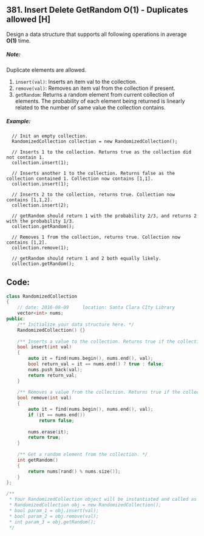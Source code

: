 ## 381. Insert Delete GetRandom O(1) - Duplicates allowed [H]
Design a data structure that supports all following operations in average **O(1)** time.

##### Note: 
Duplicate elements are allowed.   

1. `insert(val)`: Inserts an item val to the collection.
2. `remove(val)`: Removes an item val from the collection if present.
3. `getRandom`: Returns a random element from current collection of elements. The probability of each element being returned is linearly related to the number of same value the collection contains.

##### Example:
```
  // Init an empty collection.
  RandomizedCollection collection = new RandomizedCollection();
  
  // Inserts 1 to the collection. Returns true as the collection did not contain 1.
  collection.insert(1);
  
  // Inserts another 1 to the collection. Returns false as the collection contained 1. Collection now contains [1,1].
  collection.insert(1);
  
  // Inserts 2 to the collection, returns true. Collection now contains [1,1,2].
  collection.insert(2);
  
  // getRandom should return 1 with the probability 2/3, and returns 2 with the probability 1/3.
  collection.getRandom();
  
  // Removes 1 from the collection, returns true. Collection now contains [1,2].
  collection.remove(1);
  
  // getRandom should return 1 and 2 both equally likely.
  collection.getRandom();
```

## Code:
```c++
class RandomizedCollection 
{
    // date: 2016-08-09     location: Santa Clara CIty Library
    vector<int> nums;
public:
    /** Initialize your data structure here. */
    RandomizedCollection() {}
    
    /** Inserts a value to the collection. Returns true if the collection did not already contain the specified element. */
    bool insert(int val) 
    {
        auto it = find(nums.begin(), nums.end(), val);
        bool return_val = it == nums.end() ? true : false;
        nums.push_back(val);
        return return_val;
    }
    
    /** Removes a value from the collection. Returns true if the collection contained the specified element. */
    bool remove(int val) 
    {
        auto it = find(nums.begin(), nums.end(), val);
        if (it == nums.end())
            return false;
            
        nums.erase(it);
        return true;
    }
    
    /** Get a random element from the collection. */
    int getRandom() 
    {
        return nums[rand() % nums.size()];
    }
};

/**
 * Your RandomizedCollection object will be instantiated and called as such:
 * RandomizedCollection obj = new RandomizedCollection();
 * bool param_1 = obj.insert(val);
 * bool param_2 = obj.remove(val);
 * int param_3 = obj.getRandom();
 */
 ```
